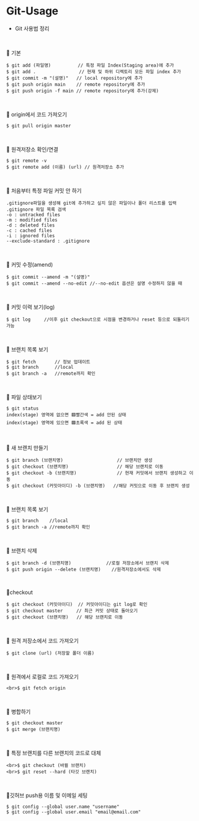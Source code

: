 # Git-Usage

* Git 사용법 정리

<br/>

📍 기본
```
$ git add (파일명)          // 특정 파일 Index(Staging area)에 추가
$ git add .                // 현재 및 하위 디렉토리 모든 파일 index 추가
$ git commit -m "(설명)"   // local repository에 추가
$ git push origin main    // remote repository에 추가
$ git push origin -f main // remote repository에 추가(강제)
```

<br/>

📍 origin에서 코드 가져오기
```
$ git pull origin master
```

<br/>

📍 원격저장소 확인/연결
```
$ git remote -v
$ git remote add (이름) (url) // 원격저장소 추가
```

<br/>

📍 처음부터 특정 파일 커밋 안 하기
```
.gitignore파일을 생성해 git에 추가하고 싶지 않은 파일이나 폴더 리스트를 입력
.gitignore 파일 목록 검색
-o : untracked files
-m : modified files
-d : deleted files
-c : cached files
-i : ignored files
--exclude-standard : .gitignore
```

<br/>

📍 커밋 수정(amend)
```
$ git commit --amend -m "(설명)"
$ git commit --amend --no-edit //--no-edit 옵션은 설명 수정하지 않을 때
```

<br/>

📍 커밋 이력 보기(log)
```
$ git log     //이후 git checkout으로 시점을 변경하거나 reset 등으로 되돌리기 가능
```

<br/>

📍 브랜치 목록 보기
```
$ git fetch		  // 정보 업데이트
$ git branch  	  //local
$ git branch -a   //remote까지 확인
```

<br/>

📍 파일 상태보기
```
$ git status
index(stage) 영역에 없으면 🟥빨간색 = add 안된 상태
index(stage) 영역에 있으면 🟩초록색 = add 된 상태
```

<br/>

📍 새 브랜치 만들기
```
$ git branch (브랜치명) 	   			   // 브랜치만 생성
$ git checkout (브랜치명)    			   // 해당 브랜치로 이동
$ git checkout -b (브랜치명) 			   // 현재 커밋에서 브랜치 생성하고 이동
$ git checkout (커밋아이디) -b (브랜치명)   //해당 커밋으로 이동 후 브랜치 생성
```

<br/>

📍 브랜치 목록 보기
```
$ git branch    //local
$ git branch -a //remote까지 확인
```

<br/>

📍 브랜치 삭제
```
$ git branch -d (브랜치명) 			   //로컬 저장소에서 브랜치 삭제
$ git push origin --delete (브랜치명)    //원격저장소에서도 삭제
```

<br/>

📍checkout
```
$ git checkout (커밋아이디)  // 커밋아이디는 git log로 확인
$ git checkout master	  // 최근 커밋 상태로 돌아오기
$ git checkout (브랜치명)   // 해당 브랜치로 이동
```

<br/>

📍 원격 저장소에서 코드 가져오기
```
$ git clone (url) (저장할 폴더 이름)
```

<br/>

📍 원격에서 로컬로 코드 가져오기
```
<br>$ git fetch origin
```

<br/>

📍 병합하기
```
$ git checkout master
$ git merge (브랜치명)
```

<br/>

📍 특정 브랜치를 다른 브랜치의 코드로 대체
```
<br>$ git checkout (바뀔 브랜치)
<br>$ git reset --hard (타깃 브랜치)
```

<br/>

📍깃허브 push용 이름 및 이메일 세팅
```
$ git config --global user.name "username"
$ git config --global user.email "email@email.com"
```

